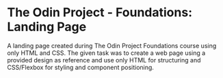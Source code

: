 # The Odin Project - Foundations: Landing Page
A landing page created during The Odin Project Foundations course using only HTML and CSS. The given task was to create a web page using a provided design as reference and use only HTML for structuring and CSS/Flexbox for styling and component positioning.